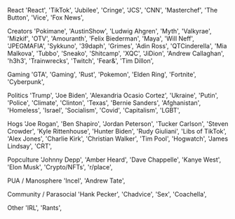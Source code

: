 React
'React',
'TikTok',
'Jubilee',
'Cringe',
'JCS',
'CNN',
'Masterchef',
'The Button',
'Vice',
'Fox News',

Creators
'Pokimane',
'AustinShow',
'Ludwig Ahgren',
'Myth',
'Valkyrae',
'Mizkif',
'OTV',
'Amouranth',
'Felix Biederman',
'Maya',
'Will Neff',
'JPEGMAFIA',
'Sykkuno',
'39daph',
'Grimes',
'Adin Ross',
'QTCinderella',
'Mia Malkova',
'Tubbo',
'Sneako',
'Shitcamp',
'XQC',
'JiDion',
'Andrew Callaghan',
'h3h3',
'Trainwrecks',
'Twitch',
'Fear&',
'Tim Dillon',

Gaming
'GTA',
'Gaming',
'Rust',
'Pokemon',
'Elden Ring',
'Fortnite',
'Cyberpunk',

Politics
'Trump',
'Joe Biden',
'Alexandria Ocasio Cortez',
'Ukraine',
'Putin',
'Police',
'Climate',
'Clinton',
'Texas',
'Bernie Sanders',
'Afghanistan',
'Homeless',
'Israel',
'Socialism',
'Covid',
'Capitalism',
'LGBT',

Hogs
'Joe Rogan',
'Ben Shapiro',
'Jordan Peterson',
'Tucker Carlson',
'Steven Crowder',
'Kyle Rittenhouse',
'Hunter Biden',
'Rudy Giuliani',
'Libs of TikTok',
'Alex Jones',
'Charlie Kirk',
'Christian Walker',
'Tim Pool',
'Hogwatch',
'James Lindsay',
'CRT',


Popculture
'Johnny Depp',
'Amber Heard',
'Dave Chappelle',
'Kanye West',
'Elon Musk',
'Crypto/NFTs',
'r/place',

PUA / Manosphere
'Incel',
'Andrew Tate',


Community / Parasocial
'Hank Pecker',
'Chadvice',
'Sex',
'Coachella',

Other
'IRL',
'Rants',
